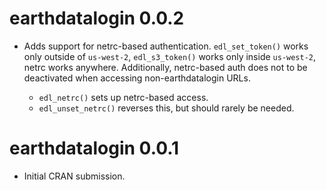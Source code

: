 # earthdatalogin 0.0.2

* Adds support for netrc-based authentication. `edl_set_token()` works only
  outside of `us-west-2`, `edl_s3_token()` works only inside `us-west-2`,
  netrc works anywhere.  Additionally, netrc-based auth does not to be 
  deactivated when accessing non-earthdatalogin URLs.  
  
  - `edl_netrc()` sets up netrc-based access.
  - `edl_unset_netrc()` reverses this, but should rarely be needed.


# earthdatalogin 0.0.1

* Initial CRAN submission.

